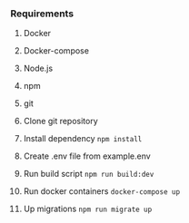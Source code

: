 ### Requirements
1. Docker 
2. Docker-compose
3. Node.js 
4. npm
5. git 

1. Clone git repository 
2. Install dependency ```npm install```
3. Create .env file from example.env
4. Run build script ```npm run build:dev```
5. Run docker containers ```docker-compose up```
6. Up migrations ```npm run migrate up```
